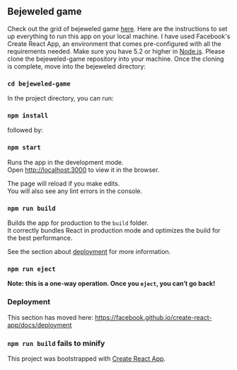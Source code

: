 
## Bejeweled game 
Check out the grid of bejeweled game [here](https://kritikadusad.github.io/bejeweled-game/). 
Here are the instructions to set up everything to run this app on your local machine. 
I have used Facebook's Create React App, an environment that comes pre-configured with all the requirements needed. 
Make sure you have 5.2 or higher in [Node.js](https://nodejs.org/en/download/).
Please clone the bejeweled-game repository into your machine. 
Once the cloning is complete, move into the bejeweled directory:
### `cd bejeweled-game`

In the project directory, you can run:
### `npm install`
followed by:
### `npm start`

Runs the app in the development mode.<br>
Open [http://localhost:3000](http://localhost:3000) to view it in the browser.

The page will reload if you make edits.<br>
You will also see any lint errors in the console.

### `npm run build`

Builds the app for production to the `build` folder.<br>
It correctly bundles React in production mode and optimizes the build for the best performance.

See the section about [deployment](https://facebook.github.io/create-react-app/docs/deployment) for more information.

### `npm run eject`

**Note: this is a one-way operation. Once you `eject`, you can’t go back!**

### Deployment

This section has moved here: https://facebook.github.io/create-react-app/docs/deployment

### `npm run build` fails to minify

This project was bootstrapped with [Create React App](https://github.com/facebook/create-react-app).
